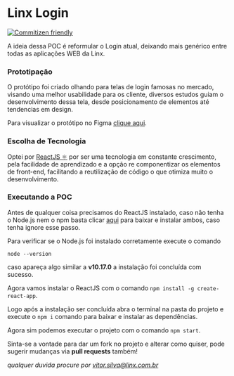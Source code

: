 # Linx Login

[![Commitizen friendly](https://img.shields.io/badge/commitizen-friendly-brightgreen.svg)](http://commitizen.github.io/cz-cli/)

A ideia dessa POC é reformular o Login atual, deixando mais genérico entre todas as aplicações WEB da Linx. 

### Prototipação 
O protótipo foi criado olhando para telas de login famosas no mercado, visando uma melhor usabilidade para os cliente, diversos estudos guiam o desenvolvimento dessa tela, desde posicionamento de elementos até tendencias em design.

Para visualizar o protótipo no Figma [clique aqui](https://www.figma.com/proto/wucIdIeehwdq98i3WRbpxw/Linx-Login_Web?node-id=78:10&scaling=contain).

### Escolha de Tecnologia
Optei por [ReactJS ⚛️](https://pt-br.reactjs.org/) por ser uma tecnologia em constante crescimento, pela facilidade de aprendizado e a opção re componentizar os elementos de front-end, facilitando a reutilização de código o que otimiza muito o desenvolvimento. 

### Executando a POC
Antes de qualquer coisa precisamos do ReactJS instalado, caso não tenha o Node.js nem o npm basta clicar [aqui](https://nodejs.org/en/) para baixar e instalar ambos, caso tenha ignore esse passo.

Para verificar se o Node.js foi instalado corretamente execute o comando

    node --version

caso apareça algo similar a **v10.17.0** a instalação foi concluída com sucesso.

Agora vamos instalar o ReactJS com o comando `npm install -g create-react-app`.

Logo após a instalação ser concluída abra o terminal na pasta do projeto e execute o `npm i` comando para baixar e instalar as dependências.

Agora sim podemos executar o projeto com o comando `npm start`.

Sinta-se a vontade para dar um fork no projeto e alterar como quiser, pode sugerir mudanças via **pull requests** também!

*qualquer duvida procure por vitor.silva@linx.com.br*
